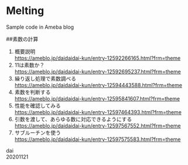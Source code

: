 # Melting
Sample code in Ameba blog

##素数の計算
1. 概要説明  
  https://ameblo.jp/daidaidai-kun/entry-12592266165.html?frm=theme
2. 11は素数か？  
  https://ameblo.jp/daidaidai-kun/entry-12592695237.html?frm=theme
3. 繰り返し処理で素数調べる  
  https://ameblo.jp/daidaidai-kun/entry-12594443588.html?frm=theme
4. 素数を判断する  
  https://ameblo.jp/daidaidai-kun/entry-12595841607.html?frm=theme
5. 性能を確認してみる  
  https://ameblo.jp/daidaidai-kun/entry-12597464393.html?frm=theme
6. 引数を渡して、あらゆる数に対応できるようにする  
  https://ameblo.jp/daidaidai-kun/entry-12597567552.html?frm=theme
7. サブルーチンを使う  
  https://ameblo.jp/daidaidai-kun/entry-12597575583.html?frm=theme

dai  
20201121  
